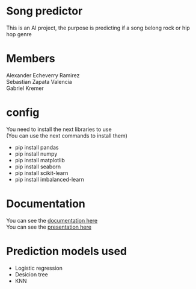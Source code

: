 # Song predictor

This is an AI project, the purpose is predicting if a song belong rock or hip hop genre

# Members

Alexander Echeverry Ramirez  
Sebastian Zapata Valencia  
Gabriel Kremer

# config

You need to install the next libraries to use  
(You can use the next commands to install them)

- pip install pandas
- pip install numpy
- pip install matplotlib
- pip install seaborn
- pip install scikit-learn
- pip install imbalanced-learn

# Documentation

You can see the [documentation here](https://docs.google.com/document/d/1lKjwvCLbQw1DCg5bsR7PlkZkw4GSFxloArLPwEktVgg/edit?usp=sharing)  
You can see the [presentation here](https://www.canva.com/design/DAFxjqRjcss/5bmFvEYkDv5Sd3JwSQGrVg/edit)

# Prediction models used

- Logistic regression
- Desicion tree
- KNN
